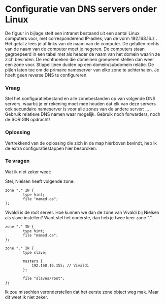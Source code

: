 # Configuratie van DNS servers onder Linux

De figuur in bijlage stelt een intranet bestaand uit een aantal Linux computers voor, met corresponderend IP-adres, van de vorm 192.168.16.z . Het getal z lees je af links van de naam van de computer. De getallen rechts van de naam van de computer moet je negeren. De computers staan gegroepeerd in een tabel met als header de naam van het domein waarin ze zich bevinden. De rechthoeken die domeinen groeperen stellen dan weer een zone voor. Stippellijnen duiden op een domein/sub­domein relatie. De pijlen laten toe om de primaire name­server van elke zone te achterhalen. Je hoeft geen reverse DNS te configureren.

### Vraag

Stel het configuratiebestand en alle zonebestanden op van volgende DNS servers, waarbij je er rekening moet mee houden dat elk van deze servers ook secundaire nameserver is voor alle zones van de andere server: ... . Gebruik relatieve DNS namen waar mogelijk. Gebruik noch forwarders, noch de $ORIGIN opdracht!

### Oplossing
Vertrekkend van de oplossing die zich in de map hierboven bevindt, heb ik de extra configuratiestappen hier besproken.

### Te vragen
Wat ik niet zeker weet:

Stel, Nielsen heeft volgende zone:

```
zone "." IN {
        type hint;
        file "named.ca";
};
```

Vivaldi is de root server. Hoe kunnen we dan de zone van Vivaldi bij Nielsen als slave instellen?
Want stel het onderste, dan heb je twee keer zone ".".

```
zone "." IN {
        type hint;
        file "named.ca";
};

zone "." IN {
        type slave;

        masters {
            192.168.16.155; // Vivaldi
        };

        file "slaves/root";
};
``` 

Ik zou misschien veronderstellen dat het eerste zone object weg mak.
Maar dit weet ik niet zeker.
